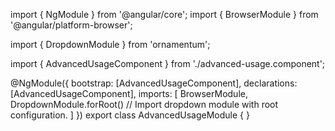 import { NgModule } from '@angular/core';
import { BrowserModule } from '@angular/platform-browser';

import { DropdownModule } from 'ornamentum';

import { AdvancedUsageComponent } from './advanced-usage.component';

@NgModule({
  bootstrap: [AdvancedUsageComponent],
  declarations: [AdvancedUsageComponent],
  imports: [
    BrowserModule,
    DropdownModule.forRoot() // Import dropdown module with root configuration.
  ]
})
export class AdvancedUsageModule {
}
